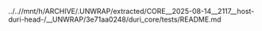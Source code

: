 ../..//mnt/h/ARCHIVE/.UNWRAP/extracted/CORE__2025-08-14__2117__host-duri-head-/__UNWRAP/3e71aa0248/duri_core/tests/README.md